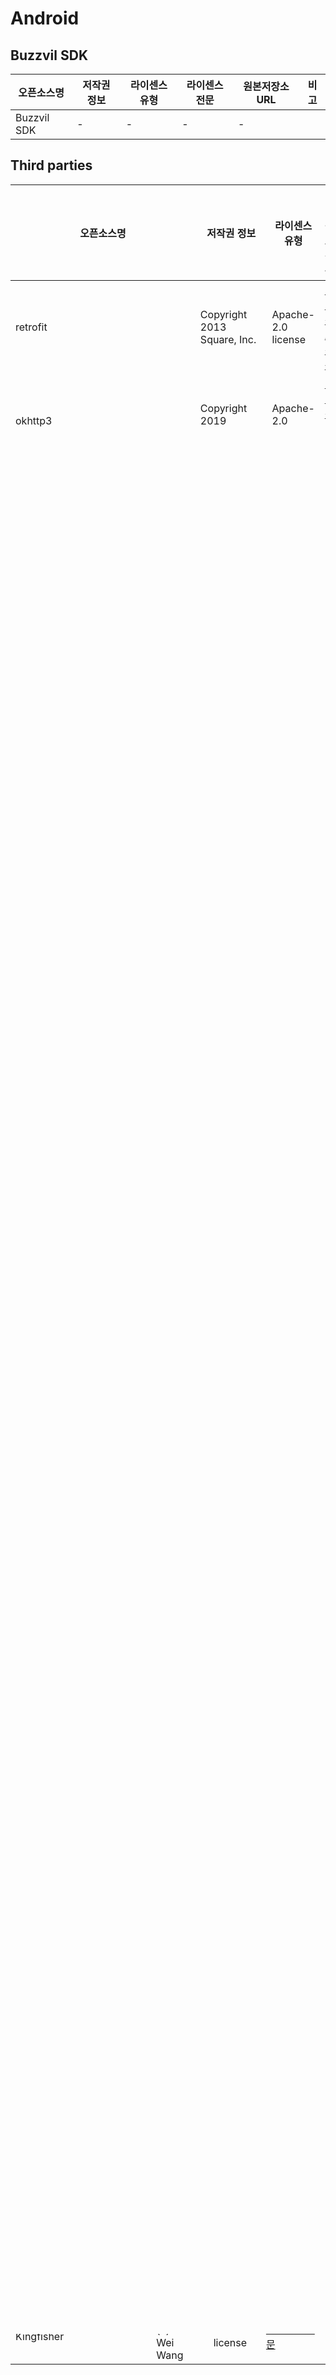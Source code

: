 # Android

## Buzzvil SDK

| 오픈소스명 | 저작권 정보 | 라이센스 유형 | 라이센스 전문 | 원본저장소 URL | 비고 |
|--|--|--|--|--|--|
| Buzzvil SDK | - | - | - | - |  |

## Third parties

| 오픈소스명 | 저작권 정보 | 라이센스 유형 | 라이센스 전문 | 원본저장소 URL | 비고 |
|--|--|--|--|--|--|
| retrofit | Copyright 2013 Square, Inc. | Apache-2.0 license | [라이센스 전문](https://github.com/square/retrofit/blob/trunk/LICENSE.txt) | [저장소 URL](https://github.com/square/retrofit) |   |
| okhttp3 | Copyright 2019 Square, Inc. | Apache-2.0 license | [라이센스 전문](https://github.com/square/okhttp/blob/master/LICENSE.txt) | [저장소 URL](https://github.com/square/okhttp) |   |
| rxjava | Copyright (c) 2016-present, RxJava Contributors. | Apache-2.0 license | [라이센스 전문](https://github.com/ReactiveX/RxJava/blob/3.x/LICENSE) | [저장소 URL](https://github.com/ReactiveX/RxJava) |   |
| com.google.code.gson:gson | Copyright 2008 Google Inc. | Apache-2.0 license | [라이센스 전문](https://github.com/google/gson/blob/main/LICENSE) | [저장소 URL](https://github.com/google/gson) |   |
| com.google.dagger:dagger | Copyright 2012 The Dagger Authors | Apache-2.0 license | [라이센스 전문](https://github.com/google/dagger/blob/master/LICENSE.txt) | [저장소 URL](https://github.com/google/dagger) |   |
| io.gsonfire:gson-fire | - | Apache-2.0 license | [라이센스 전문](https://github.com/julman99/gson-fire/blob/master/LICENSE) | [저장소 URL](https://github.com/julman99/gson-fire) |   |
| com.google.android.material:material | - | Apache-2.0 license | [라이센스 전문](https://github.com/material-components/material-components-android/blob/master/LICENSE) | [저장소 URL](https://github.com/material-components/material-components-android?tab=readme-ov-file) |   |
| com.squareup.okio:okio | Copyright 2013 Square, Inc. | Apache-2.0 license | [라이센스 전문](https://github.com/square/okio/blob/master/LICENSE.txt) | [저장소 URL](https://github.com/square/okio) |   |
| buzz-lottie</br>(com.airbnb.android:lottie) | - | Apache-2.0 license | [라이센스 전문](https://github.com/airbnb/lottie-android/blob/master/LICENSE) | [저장소 URL](https://github.com/airbnb/lottie-android) | 코드 내재화하여 사용 |
| buzz-glide</br>(com.github.bumptech.glide:glide) | - | BSD, part MIT and Apache 2.0. | [라이센스 전문](https://github.com/bumptech/glide/blob/master/LICENSE) | [저장소 URL](https://github.com/bumptech/glide) | 코드 내재화하여 사용 |
| google/hover | Copyright (C) 2016 Nest Labs | Apache-2.0 license | [라이센스 전문](https://github.com/google/hover/blob/master/LICENSE) | [저장소 URL](https://github.com/google/hover) | 코드 내재화하여 사용 |
| Universal Image Loader | - | Apache-2.0 license | [라이센스 전문](https://github.com/nostra13/Android-Universal-Image-Loader/blob/master/LICENSE) | [저장소 URL](https://github.com/nostra13/Android-Universal-Image-Loader) | 코드 내재화하여 사용 |


# iOS

## Buzzvil SDK

| 오픈소스명 | 저작권 정보 | 라이센스 유형 | 라이센스 전문 | 원본저장소 URL | 비고 |
|--|--|--|--|--|--|
| Buzzvil SDK | Copyright (c) 2018 Buzzvil Co., Ltd. | MIT license | N/A ([private repository](https://github.com/Buzzvil/bab-ios/blob/main/LICENSE)) | N/A ([private repository](https://github.com/Buzzvil/bab-ios/blob/main/LICENSE)) | 바이너리 배포 형태로 제공 (xcframework) |
| BuzzAdBenefitSDK | Copyright (c) 2018 Buzzvil Co., Ltd. | MIT license | N/A ([private repository](https://github.com/Buzzvil/bab-ios/blob/main/LICENSE)) | N/A ([private repository](https://github.com/Buzzvil/bab-ios/blob/main/LICENSE)) | 바이너리 배포 형태로 제공 (xcframework) |
| BuzzBoosterSDK | Copyright (c) 2018 Buzzvil Co., Ltd. | MIT license | N/A ([private repository](https://github.com/Buzzvil/bab-ios/blob/main/LICENSE)) | N/A ([private repository](https://github.com/Buzzvil/bab-ios/blob/main/LICENSE)) | 바이너리 배포 형태로 제공 (xcframework) |
| BuzzAvatyeAdCash | Copyright (c) 2018 Buzzvil Co., Ltd. | MIT license | N/A ([private repository](https://github.com/Buzzvil/bab-ios/blob/main/LICENSE)) | N/A ([private repository](https://github.com/Buzzvil/bab-ios/blob/main/LICENSE)) | 바이너리 배포 형태로 제공 (xcframework) |


## Third parties

| 오픈소스명 | 저작권 정보 | 라이센스 유형 | 라이센스 전문 | 원본저장소 URL | 비고 |
|--|--|--|--|--|--|
| RxSwift | Copyright © 2015 Krunoslav Zaher, Shai Mishali | MIT license | [라이센스 전문](https://raw.githubusercontent.com/Buzzvil/RxSwift/refs/heads/main/LICENSE.md) | [저장소 URL](https://github.com/Buzzvil/RxSwift) | 소스 fork 및 재배포하여 사용 |
| GoogleInteractiveMediaAds | Copyright 2015 Google, Inc. | Apache-2.0 license | [라이센스 전문](https://raw.githubusercontent.com/googleads/swift-package-manager-google-interactive-media-ads-ios/refs/heads/) | N/A (private repository) | - 바이너리 배포 형태 (xcframework)</br>- package manager(cocoapods, swift package manager)로 사용 |
| AvatyeAdCash | Copyright (c) 2024 Avatye Corp. | MIT license | N/A (private repository) | N/A (private repository) | - 바이너리 배포 형태 (xcframework)</br>- package manager(cocoapods, swift package manager)로 사용 |
| lottie-ios | Copyright 2018 Airbnb, Inc. | Apache-2.0 license | [라이센스 전문](https://raw.githubusercontent.com/airbnb/lottie-ios/refs/heads/master/LICENSE) | [저장소 URL](https://github.com/airbnb/lottie-ios) | 코드 내재화하여 사용 |
| Kingfisher | Copyright (c) 2019 Wei Wang | MIT license | [라이센스 전문](https://raw.githubusercontent.com/onevcat/Kingfisher/refs/heads/master/LICENSE) | [저장소 URL](https://github.com/onevcat/Kingfisher)  | 코드 내재화하여 사용 |
